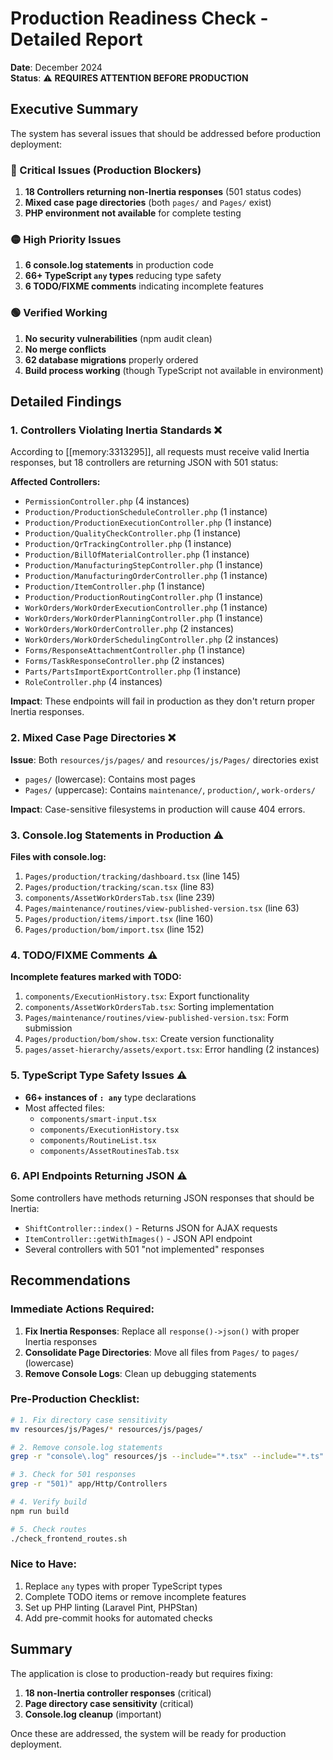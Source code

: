 # Production Readiness Check - Detailed Report
**Date**: December 2024  
**Status**: ⚠️ **REQUIRES ATTENTION BEFORE PRODUCTION**

## Executive Summary

The system has several issues that should be addressed before production deployment:

### 🔴 Critical Issues (Production Blockers)
1. **18 Controllers returning non-Inertia responses** (501 status codes)
2. **Mixed case page directories** (both `pages/` and `Pages/` exist)
3. **PHP environment not available** for complete testing

### 🟡 High Priority Issues
1. **6 console.log statements** in production code
2. **66+ TypeScript `any` types** reducing type safety
3. **6 TODO/FIXME comments** indicating incomplete features

### 🟢 Verified Working
1. **No security vulnerabilities** (npm audit clean)
2. **No merge conflicts**
3. **62 database migrations** properly ordered
4. **Build process working** (though TypeScript not available in environment)

## Detailed Findings

### 1. Controllers Violating Inertia Standards ❌
According to [[memory:3313295]], all requests must receive valid Inertia responses, but 18 controllers are returning JSON with 501 status:

**Affected Controllers:**
- `PermissionController.php` (4 instances)
- `Production/ProductionScheduleController.php` (1 instance)  
- `Production/ProductionExecutionController.php` (1 instance)
- `Production/QualityCheckController.php` (1 instance)
- `Production/QrTrackingController.php` (1 instance)
- `Production/BillOfMaterialController.php` (1 instance)
- `Production/ManufacturingStepController.php` (1 instance)
- `Production/ManufacturingOrderController.php` (1 instance)
- `Production/ItemController.php` (1 instance)
- `Production/ProductionRoutingController.php` (1 instance)
- `WorkOrders/WorkOrderExecutionController.php` (1 instance)
- `WorkOrders/WorkOrderPlanningController.php` (1 instance)
- `WorkOrders/WorkOrderController.php` (2 instances)
- `WorkOrders/WorkOrderSchedulingController.php` (2 instances)
- `Forms/ResponseAttachmentController.php` (1 instance)
- `Forms/TaskResponseController.php` (2 instances)
- `Parts/PartsImportExportController.php` (1 instance)
- `RoleController.php` (4 instances)

**Impact**: These endpoints will fail in production as they don't return proper Inertia responses.

### 2. Mixed Case Page Directories ❌
**Issue**: Both `resources/js/pages/` and `resources/js/Pages/` directories exist
- `pages/` (lowercase): Contains most pages
- `Pages/` (uppercase): Contains `maintenance/`, `production/`, `work-orders/`

**Impact**: Case-sensitive filesystems in production will cause 404 errors.

### 3. Console.log Statements in Production ⚠️
**Files with console.log:**
1. `Pages/production/tracking/dashboard.tsx` (line 145)
2. `Pages/production/tracking/scan.tsx` (line 83)
3. `components/AssetWorkOrdersTab.tsx` (line 239)
4. `Pages/maintenance/routines/view-published-version.tsx` (line 63)
5. `Pages/production/items/import.tsx` (line 160)
6. `Pages/production/bom/import.tsx` (line 152)

### 4. TODO/FIXME Comments ⚠️
**Incomplete features marked with TODO:**
1. `components/ExecutionHistory.tsx`: Export functionality
2. `components/AssetWorkOrdersTab.tsx`: Sorting implementation
3. `Pages/maintenance/routines/view-published-version.tsx`: Form submission
4. `Pages/production/bom/show.tsx`: Create version functionality
5. `pages/asset-hierarchy/assets/export.tsx`: Error handling (2 instances)

### 5. TypeScript Type Safety Issues ⚠️
- **66+ instances of `: any`** type declarations
- Most affected files:
  - `components/smart-input.tsx`
  - `components/ExecutionHistory.tsx`
  - `components/RoutineList.tsx`
  - `components/AssetRoutinesTab.tsx`

### 6. API Endpoints Returning JSON ⚠️
Some controllers have methods returning JSON responses that should be Inertia:
- `ShiftController::index()` - Returns JSON for AJAX requests
- `ItemController::getWithImages()` - JSON API endpoint
- Several controllers with 501 "not implemented" responses

## Recommendations

### Immediate Actions Required:
1. **Fix Inertia Responses**: Replace all `response()->json()` with proper Inertia responses
2. **Consolidate Page Directories**: Move all files from `Pages/` to `pages/` (lowercase)
3. **Remove Console Logs**: Clean up debugging statements

### Pre-Production Checklist:
```bash
# 1. Fix directory case sensitivity
mv resources/js/Pages/* resources/js/pages/

# 2. Remove console.log statements
grep -r "console\.log" resources/js --include="*.tsx" --include="*.ts"

# 3. Check for 501 responses
grep -r "501)" app/Http/Controllers

# 4. Verify build
npm run build

# 5. Check routes
./check_frontend_routes.sh
```

### Nice to Have:
1. Replace `any` types with proper TypeScript types
2. Complete TODO items or remove incomplete features
3. Set up PHP linting (Laravel Pint, PHPStan)
4. Add pre-commit hooks for automated checks

## Summary

The application is close to production-ready but requires fixing:
1. **18 non-Inertia controller responses** (critical)
2. **Page directory case sensitivity** (critical)
3. **Console.log cleanup** (important)

Once these are addressed, the system will be ready for production deployment.
